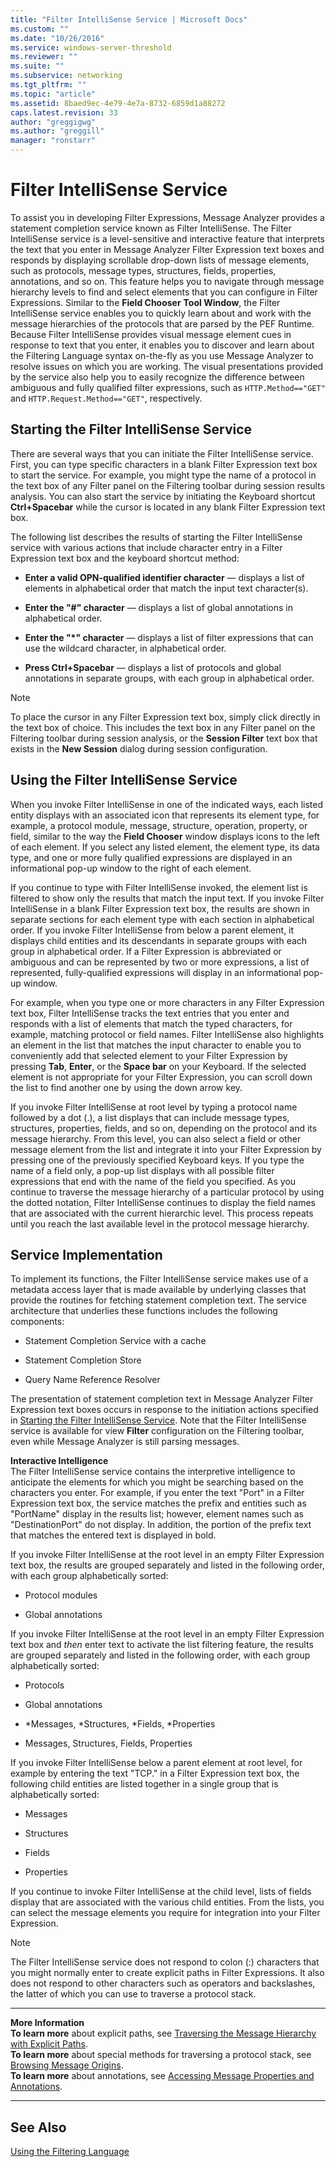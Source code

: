 ```yaml
---
title: "Filter IntelliSense Service | Microsoft Docs"
ms.custom: ""
ms.date: "10/26/2016"
ms.service: windows-server-threshold
ms.reviewer: ""
ms.suite: ""
ms.subservice: networking
ms.tgt_pltfrm: ""
ms.topic: "article"
ms.assetid: 8baed9ec-4e79-4e7a-8732-6859d1a88272
caps.latest.revision: 33
author: "greggigwg"
ms.author: "greggill"
manager: "ronstarr"
---
```


# Filter IntelliSense Service

<a name="BKMK_FilterIntellisense"></a> To assist you in developing Filter Expressions, Message Analyzer provides a statement completion service known as Filter IntelliSense. The Filter IntelliSense service is a level-sensitive and interactive feature that interprets the text that you enter in Message Analyzer Filter Expression text boxes and responds by displaying scrollable drop-down lists of message elements, such as protocols, message types, structures, fields, properties, annotations, and so on. This feature helps you to navigate through message hierarchy levels to find and select elements that you can configure in Filter Expressions. Similar to the **Field Chooser** **Tool Window**, the Filter IntelliSense service enables you to quickly learn about and work with the message hierarchies of the protocols that are parsed by the PEF Runtime. Because Filter IntelliSense provides visual message element cues in response to text that you enter, it enables you to discover and learn about the Filtering Language syntax on-the-fly as you use Message Analyzer to resolve issues on which you are working. The visual presentations provided by the service also help you to easily recognize the difference between ambiguous and fully qualified filter expressions, such as `HTTP.Method=="GET"` and `HTTP.Request.Method=="GET"`, respectively.  
  
<a name="BKMK_StartIntellisenseService"></a>   
## Starting the Filter IntelliSense Service  
 There are several ways that you can initiate the Filter IntelliSense service. First, you can type specific characters in a blank Filter Expression text box to start the service. For example, you might type the name of a protocol in the text box of any Filter panel on the Filtering toolbar during session results analysis. You can also start the service by initiating the Keyboard shortcut **Ctrl+Spacebar** while the cursor is located in any blank Filter Expression text box.  
  
 The following list describes the results of starting the Filter IntelliSense service with various actions that include character entry in a Filter Expression text box and the keyboard shortcut method:  
  
-   **Enter a valid OPN-qualified identifier character** — displays a list of elements in alphabetical order that match the input text character(s).  
  
-   **Enter the "#" character** — displays a list of global annotations in alphabetical order.  
  
-   **Enter the "\*" character** — displays a list of filter expressions that can use the wildcard character, in alphabetical order.  
  
-   **Press Ctrl+Spacebar** — displays a list of protocols and global annotations in separate groups, with each group in alphabetical order.  
  
> [!NOTE]
>  To place the cursor in any Filter Expression text box, simply click directly in the text box of choice. This includes the text box in any Filter panel on the Filtering toolbar during session analysis, or the **Session Filter** text box that exists in the **New Session** dialog during session configuration.  
  
## Using the Filter IntelliSense Service  

 When you invoke Filter IntelliSense in one of the indicated ways, each listed entity displays with an associated icon that represents its element type, for example, a protocol module, message, structure, operation, property, or field, similar to the way the **Field Chooser** window displays icons to the left of each element. If you select any listed element, the element type, its data type, and one or more fully qualified expressions are displayed in an informational pop-up window to the right of each element.  
  
 If you continue to type with Filter IntelliSense invoked, the element list is filtered to show only the results that match the input text. If you invoke Filter IntelliSense in a blank Filter Expression text box, the results are shown in separate sections for each element type with each section in alphabetical order. If you invoke Filter IntelliSense from below a parent element, it displays child entities and its descendants in separate groups with each group in alphabetical order. If a Filter Expression is abbreviated or ambiguous and can be represented by two or more expressions, a list of represented, fully-qualified expressions will display in an informational pop-up window.  
  
 For example, when you type one or more characters in any Filter Expression text box, Filter IntelliSense tracks the text entries that you enter and responds with a list of elements that match the typed characters, for example, matching protocol or field names. Filter IntelliSense also highlights an element in the list that matches the input character to enable you to conveniently add that selected element to your Filter Expression by pressing **Tab**, **Enter**, or the **Space bar** on your Keyboard. If the selected element is not appropriate for your Filter Expression, you can scroll down the list to find another one by using the down arrow key.  
  
 If you invoke Filter IntelliSense at root level by typing a protocol name followed by a dot (.), a list displays that can include message types, structures, properties, fields, and so on, depending on the protocol and its message hierarchy. From this level, you can also select a field or other message element from the list and integrate it into your Filter Expression by pressing one of the previously specified Keyboard keys. If you type the name of a field only, a pop-up list displays with all possible filter expressions that end with the name of the field you specified. As you continue to traverse the message hierarchy of a particular protocol by using the dotted notation, Filter IntelliSense continues to display the field names that are associated with the current hierarchic level. This process repeats until you reach the last available level in the protocol message hierarchy.  
  
## Service Implementation  

 To implement its functions, the Filter IntelliSense service makes use of a metadata access layer that is made available by underlying classes that provide the routines for fetching statement completion text. The service architecture that underlies these functions includes the following components:  
  
-   Statement Completion Service with a cache  
  
-   Statement Completion Store  
  
-   Query Name Reference Resolver  
  
The presentation of statement completion text in Message Analyzer Filter Expression text boxes occurs in response to the initiation actions specified in [Starting the Filter IntelliSense Service](filter-intellisense-service.md#BKMK_StartIntellisenseService). Note that the Filter IntelliSense service is available for view **Filter** configuration on the Filtering toolbar, even while Message Analyzer is still parsing messages.  
  
**Interactive Intelligence**   
The Filter IntelliSense service contains the interpretive intelligence to anticipate the elements for which you might be searching based on the characters you enter. For example, if you enter the text "Port" in a Filter Expression text box, the service matches the prefix and entities such as "PortName" display in the results list; however, element names such as "DestinationPort" do not display. In addition, the portion of the prefix text that matches the entered text is displayed in bold.  
  
If you invoke Filter IntelliSense at the root level in an empty Filter Expression text box, the results are grouped separately and listed in the following order, with each group alphabetically sorted:  
  
-   Protocol modules  
  
-   Global annotations  
  
If you invoke Filter IntelliSense at the root level in an empty Filter Expression text box and *then* enter text to activate the list filtering feature, the results are grouped separately and listed in the following order, with each group alphabetically sorted:  
  
-   Protocols  
  
-   Global annotations  
  
-   *Messages, \*Structures, \*Fields, \*Properties  
  
-   Messages, Structures, Fields, Properties  
  
If you invoke Filter IntelliSense below a parent element at root level, for example by entering the text "TCP." in a Filter Expression text box, the following child entities are listed together in a single group that is alphabetically sorted:  
  
-   Messages  
  
-   Structures  
  
-   Fields  
  
-   Properties  
  
If you continue to invoke Filter IntelliSense at the child level, lists of fields display that are associated with the various child entities. From the lists, you can select the message elements you require for integration into your Filter Expression.  
  
> [!NOTE]
>  The Filter IntelliSense service does not respond to colon (:) characters that you might normally enter to create explicit paths in Filter Expressions. It also does not respond to other characters such as operators and backslashes, the latter of which you can use to traverse a protocol stack.  
  
---  
  
 **More Information**   
 **To learn more** about explicit paths, see [Traversing the Message Hierarchy with Explicit Paths](using-the-filtering-language.md#BKMK_TraverseMessageHierarchyExpPaths).  
**To learn more** about special methods for traversing a protocol stack, see [Browsing Message Origins](using-the-filtering-language.md#BKMK_BrowseMessageOrigins).  
**To learn more** about annotations, see [Accessing Message Properties and Annotations](using-the-filtering-language.md#BKMK_AccessPropertiesAnnotations).   

---  
  
## See Also  

[Using the Filtering Language](using-the-filtering-language.md)